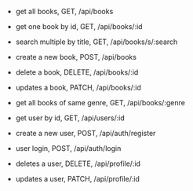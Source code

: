 - get all books,                GET,            /api/books
- get one book by id,           GET,            /api/books/:id
- search multiple by title,     GET,            /api/books/s/:search
- create a new book,            POST,           /api/books
- delete a book,                DELETE,         /api/books/:id
- updates a book,               PATCH,          /api/books/:id
- get all books of same genre,  GET,            /api/books/:genre

- get user by id,               GET,            /api/users/:id
- create a new user,            POST,           /api/auth/register
- user login,                   POST,           /api/auth/login
- deletes a user,                DELETE,         /api/profile/:id
- updates a user,               PATCH,          /api/profile/:id
